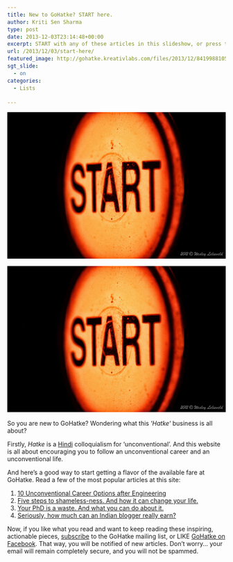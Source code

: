 ```yaml
---
title: New to GoHatke? START here.
author: Kriti Sen Sharma
type: post
date: 2013-12-03T23:14:48+00:00
excerpt: START with any of these articles in this slideshow, or press the START image to see the list of top articles at this site.
url: /2013/12/03/start-here/
featured_image: http://gohatke.kreativlabs.com/files/2013/12/8419988105_367cb3d1f8_c.jpg
sgt_slide:
  - on
categories:
  - Lists

---
```

![Start](https://raw.githubusercontent.com/kritisen/gohatke/main/content/images/2013/12/8419988105_367cb3d1f8_c.jpg)

![Start](https://raw.githubusercontent.com/kritisen/gohatke/main/content/images/2013/12/8419988105_367cb3d1f8_c.jpg)

So you are new to GoHatke? Wondering what this &#8216;_Hatke_&#8216; business is all about?

Firstly, _Hatke_ is a <a href="https://en.wikipedia.org/wiki/Hindi" target="_blank">Hindi</a> colloquialism for &#8216;unconventional&#8217;. And this website is all about encouraging you to follow an unconventional career and an unconventional life.

And here&#8217;s a good way to start getting a flavor of the available fare at GoHatke. Read a few of the most popular articles at this site:

  1. [10 Unconventional Career Options after Engineering][2]
  2. [Five steps to shameless-ness. And how it can change your life.][3]
  3. [Your PhD is a waste. And what you can do about it.][4]
  4. [Seriously, how much can an Indian blogger really earn?][5]

Now, if you like what you read and want to keep reading these inspiring, actionable pieces, [subscribe][6] to the GoHatke mailing list, or LIKE <a href="https://www.facebook.com/gohatke" target="_blank">GoHatke on Facebook</a>. That way, you will be notified of new articles. Don&#8217;t worry&#8230; your email will remain completely secure, and you will not be spammed.

 [1]: http://gohatke.kreativlabs.com/files/2013/12/8419988105_367cb3d1f8_c.jpg
 [2]: http://gohatke.kreativlabs.com/2012/03/10/10-unconventional-career-options-after-engineering/ "10 Unconventional Career Options after Engineering"
 [3]: http://gohatke.kreativlabs.com/2013/05/27/five-steps-to-shameless-ness-and-how-it-can-change-your-life/ "Five steps to shameless-ness. And how it can change your life."
 [4]: http://gohatke.kreativlabs.com/2013/03/06/your-ph-is-a-waste-and-what-you-can-do-about-it/ "Your PhD is a waste. And what you can do about it."
 [5]: http://gohatke.kreativlabs.com/2012/04/29/chandoo-indian-excel-blogger/ "Seriously, how much can an Indian blogger really earn?"
 [6]: http://gohatke.kreativlabs.com/subscribe/
